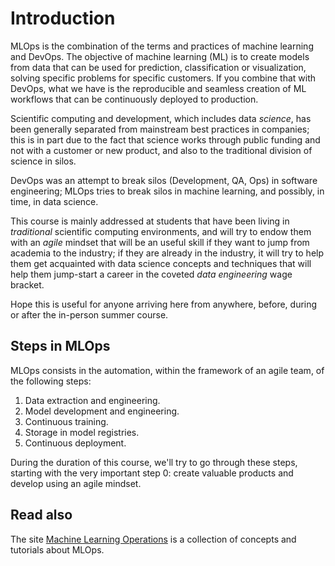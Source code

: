 # Introduction

MLOps is the combination of the terms and practices of machine
learning and DevOps. The objective of machine learning (ML) is to
create models from data that can be used for prediction,
classification or visualization, solving specific problems for
specific customers. If you
combine that with DevOps, what we have is the reproducible and
seamless creation of ML workflows that can be continuously deployed to
production.

Scientific computing and development, which includes data *science*, has been
generally separated from mainstream best practices in companies; this is in part
due to the fact that science works through public funding and not with a
customer or new product, and also to the traditional division of science in
silos.

DevOps was an attempt to break silos (Development, QA, Ops) in
software engineering; MLOps tries to break silos in machine learning,
and possibly, in time, in data science.

This course is mainly addressed at students that have been living in
*traditional* scientific computing environments, and will try to endow them with
an *agile* mindset that will be an useful skill if they want to jump from
academia to the industry; if they are already in the industry, it will try to
help them get acquainted with data science concepts and techniques that will
help them jump-start a career in the coveted *data engineering* wage bracket.

Hope this is useful for anyone arriving here from anywhere, before, during or
after the in-person summer course.

## Steps in MLOps

MLOps consists in the automation, within the framework of an agile team, of the
following steps:

1. Data extraction and engineering.
2. Model development and engineering.
3. Continuous training.
4. Storage in model registries.
5. Continuous deployment.

During the duration of this course, we'll try to go through these steps,
starting with the very important step 0: create valuable products and develop
using an agile mindset.

## Read also

The site [Machine Learning Operations](https://ml-ops.org/) is a
collection of concepts and tutorials about MLOps.
